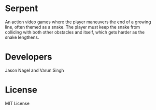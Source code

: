 # Serpent

An action video games where the player maneuvers the end of a growing line, often themed as a snake. The player must keep the snake from colliding with both other obstacles and itself, which gets harder as the snake lengthens.

# Developers

Jason Nagel and Varun Singh

# License

MIT License
